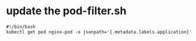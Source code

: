 # update the pod-filter.sh

```
#!/bin/bash
kubectl get pod nginx-pod -o jsonpath='{.metadata.labels.application}'

```
